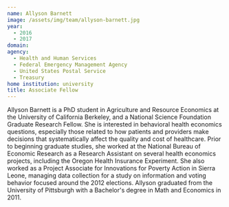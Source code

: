 ```yaml
---
name: Allyson Barnett
image: /assets/img/team/allyson-barnett.jpg
year: 
  - 2016
  - 2017
domain:
agency:
  - Health and Human Services
  - Federal Emergency Management Agency
  - United States Postal Service
  - Treasury
home institution: university
title: Associate Fellow
---
```


Allyson Barnett is a PhD student in Agriculture and Resource Economics at the University of California Berkeley, and a National Science Foundation Graduate Research Fellow.  She is interested in behavioral health economics questions, especially those related to how patients and providers make decisions that systematically affect the quality and cost of healthcare.  Prior to beginning graduate studies, she worked at the National Bureau of Economic Research as a Research Assistant on several health economics projects, including the Oregon Health Insurance Experiment.  She also worked as a Project Associate for Innovations for Poverty Action in Sierra Leone, managing data collection for a study on information and voting behavior focused around the 2012 elections.  Allyson graduated from the University of Pittsburgh with a Bachelor's degree in Math and Economics in 2011.
